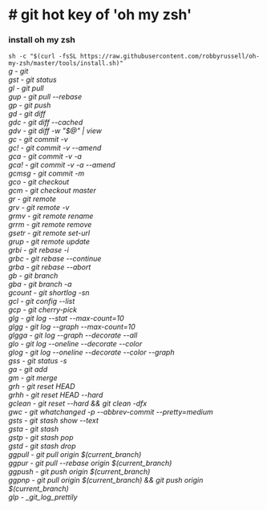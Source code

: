 <h1># git hot key of 'oh my zsh'</h1>
<h3>install oh my zsh</h3>
<code>sh -c "$(curl -fsSL https://raw.githubusercontent.com/robbyrussell/oh-my-zsh/master/tools/install.sh)"</code>
<h6 style="margin: 0">g - git</h6>
<h6 style="margin: 0">gst - git status</h6>
<h6 style="margin: 0">gl - git pull</h6>
<h6 style="margin: 0">gup - git pull --rebase</h6>
<h6 style="margin: 0">gp - git push</h6>
<h6 style="margin: 0">gd - git diff</h6>
<h6 style="margin: 0">gdc - git diff --cached</h6>
<h6 style="margin: 0">gdv - git diff -w "$@" | view</h6>
<h6 style="margin: 0">gc - git commit -v</h6>
<h6 style="margin: 0">gc! - git commit -v --amend</h6>
<h6 style="margin: 0">gca - git commit -v -a</h6>
<h6 style="margin: 0">gca! - git commit -v -a --amend</h6>
<h6 style="margin: 0">gcmsg - git commit -m</h6>
<h6 style="margin: 0">gco - git checkout</h6>
<h6 style="margin: 0">gcm - git checkout master</h6>
<h6 style="margin: 0">gr - git remote</h6>
<h6 style="margin: 0">grv - git remote -v</h6>
<h6 style="margin: 0">grmv - git remote rename</h6>
<h6 style="margin: 0">grrm - git remote remove</h6>
<h6 style="margin: 0">gsetr - git remote set-url</h6>
<h6 style="margin: 0">grup - git remote update</h6>
<h6 style="margin: 0">grbi - git rebase -i</h6>
<h6 style="margin: 0">grbc - git rebase --continue</h6>
<h6 style="margin: 0">grba - git rebase --abort</h6>
<h6 style="margin: 0">gb - git branch</h6>
<h6 style="margin: 0">gba - git branch -a</h6>
<h6 style="margin: 0">gcount - git shortlog -sn</h6>
<h6 style="margin: 0">gcl - git config --list</h6>
<h6 style="margin: 0">gcp - git cherry-pick</h6>
<h6 style="margin: 0">glg - git log --stat --max-count=10</h6>
<h6 style="margin: 0">glgg - git log --graph --max-count=10</h6>
<h6 style="margin: 0">glgga - git log --graph --decorate --all</h6>
<h6 style="margin: 0">glo - git log --oneline --decorate --color</h6>
<h6 style="margin: 0">glog - git log --oneline --decorate --color --graph</h6>
<h6 style="margin: 0">gss - git status -s</h6>
<h6 style="margin: 0">ga - git add</h6>
<h6 style="margin: 0">gm - git merge</h6>
<h6 style="margin: 0">grh - git reset HEAD</h6>
<h6 style="margin: 0">grhh - git reset HEAD --hard</h6>
<h6 style="margin: 0">gclean - git reset --hard && git clean -dfx</h6>
<h6 style="margin: 0">gwc - git whatchanged -p --abbrev-commit --pretty=medium</h6>
<h6 style="margin: 0">gsts - git stash show --text</h6>
<h6 style="margin: 0">gsta - git stash</h6>
<h6 style="margin: 0">gstp - git stash pop</h6>
<h6 style="margin: 0">gstd - git stash drop</h6>
<h6 style="margin: 0">ggpull - git pull origin $(current_branch)</h6>
<h6 style="margin: 0">ggpur - git pull --rebase origin $(current_branch)</h6>
<h6 style="margin: 0">ggpush - git push origin $(current_branch)</h6>
<h6 style="margin: 0">ggpnp - git pull origin $(current_branch) && git push origin $(current_branch)</h6>
<h6 style="margin: 0">glp - _git_log_prettily</h6>